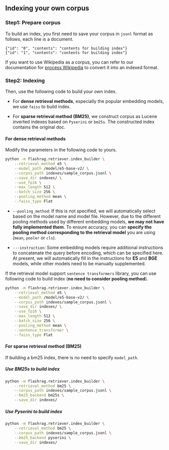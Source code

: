 ## Indexing your own corpus


### Step1: Prepare corpus
To build an index, you first need to save your corpus in `jsonl` format as follows, each line is a document.  

```jsonl
{"id": "0", "contents": "contents for building index"}
{"id": "1", "contents": "contents for building index"}
```

If you want to use Wikipedia as a corpus, you can refer to our documentation for [process Wikipedia](./process-wiki.md) to convert it into an indexed format.


### Step2: Indexing

Then, use the following code to build your own index.


* For **dense retrieval methods**, especially the popular embedding models, we use `faiss` to build index. 

* For **sparse retrieval method (BM25)**, we construct corpus as Lucene inverted indexes based on `Pyserini` or `bm25s`. The constructed index contains the original doc.


#### For dense retrieval methods

Modify the parameters in the following code to yours.

```bash
python -m flashrag.retriever.index_builder \
    --retrieval_method e5 \
    --model_path /model/e5-base-v2/ \
    --corpus_path indexes/sample_corpus.jsonl \
    --save_dir indexes/ \
    --use_fp16 \
    --max_length 512 \
    --batch_size 256 \
    --pooling_method mean \
    --faiss_type Flat 
```

* ```--pooling_method```: If this is not specified, we will automatically select based on the model name and model file. However, due to the different pooling methods used by different embedding models, **we may not have fully implemented them**. To ensure accuracy, you can **specify the pooling method corresponding to the retrieval model** you are using (`mean`, `pooler` or `cls`).

* ```---instruction```: Some embedding models require additional instructions to concatenate the query before encoding, which can be specified here. At present, we will automatically fill in the instructions for **E5** and **BGE** models, while other models need to be manually supplemented.

If the retrieval model support `sentence transformers` library, you can use following code to build index (**no need to consider pooling method**).

```bash
python -m flashrag.retriever.index_builder \
    --retrieval_method e5 \
    --model_path /model/e5-base-v2/ \
    --corpus_path indexes/sample_corpus.jsonl \
    --save_dir indexes/ \
    --use_fp16 \
    --max_length 512 \
    --batch_size 256 \
    --pooling_method mean \
    --sentence_transformer \
    --faiss_type Flat 
```




#### For sparse retrieval method (BM25)

If building a bm25 index, there is no need to specify `model_path`.

##### Use BM25s to build index

```bash
python -m flashrag.retriever.index_builder \
    --retrieval_method bm25 \
    --corpus_path indexes/sample_corpus.jsonl \
    --bm25_backend bm25s \
    --save_dir indexes/ 
```

##### Use Pyserini to build index

```bash
python -m flashrag.retriever.index_builder \
    --retrieval_method bm25 \
    --corpus_path indexes/sample_corpus.jsonl \
    --bm25_backend pyserini \
    --save_dir indexes/ 
```




